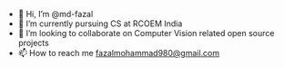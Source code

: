- 👋 Hi, I’m @md-fazal
- 🌱 I’m currently pursuing CS at RCOEM India
- 💞️ I’m looking to collaborate on Computer Vision related open source projects
- 📫 How to reach me fazalmohammad980@gmail.com

<!---
md-fazal/md-fazal is a ✨ special ✨ repository because its `README.md` (this file) appears on your GitHub profile.
You can click the Preview link to take a look at your changes.
--->
